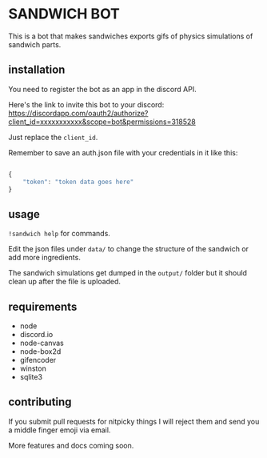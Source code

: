 # SANDWICH BOT

This is a bot that makes sandwiches exports gifs of physics simulations of sandwich parts.


## installation

You need to register the bot as an app in the discord API.

Here's the link to invite this bot to your discord:
https://discordapp.com/oauth2/authorize?client_id=xxxxxxxxxxx&scope=bot&permissions=318528

Just replace the `client_id`.

Remember to save an auth.json file with your credentials in it like this:

```javascript

{
	"token": "token data goes here"
}

```


## usage

`!sandwich help` for commands.

Edit the json files under `data/` to change the structure of the sandwich or add more ingredients.

The sandwich simulations get dumped in the `output/` folder but it should clean up after the file is uploaded.


## requirements

 - node
 - discord.io
 - node-canvas
 - node-box2d
 - gifencoder
 - winston
 - sqlite3



## contributing

If you submit pull requests for nitpicky things I will reject them and send you a middle finger emoji via email.

More features and docs coming soon.